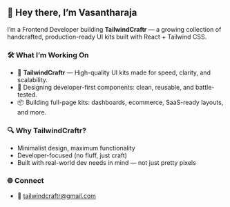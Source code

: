 ## 👋 Hey there, I’m Vasantharaja

I’m a Frontend Developer building **TailwindCraftr** — a growing collection of handcrafted, production-ready UI kits built with React + Tailwind CSS.

### 🛠 What I’m Working On

* 🚀 **TailwindCraftr** — High-quality UI kits made for speed, clarity, and scalability.
* 🧠 Designing developer-first components: clean, reusable, and battle-tested.
* 📦 Building full-page kits: dashboards, ecommerce, SaaS-ready layouts, and more.

### 🔍 Why TailwindCraftr?

* Minimalist design, maximum functionality
* Developer-focused (no fluff, just craft)
* Built with real-world dev needs in mind — not just pretty pixels

### 🌐 Connect

* 📧 [tailwindcraftr@gmail.com](mailto:tailwindcraftr@gmail.com)
